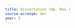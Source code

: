 ```yaml
---
title: Dissertation (Op. Res.)
course-acronym: dor
year: 5
---
```


<!-- Remove this comment and add a summary! -->

<!-- **Main topics**: -->